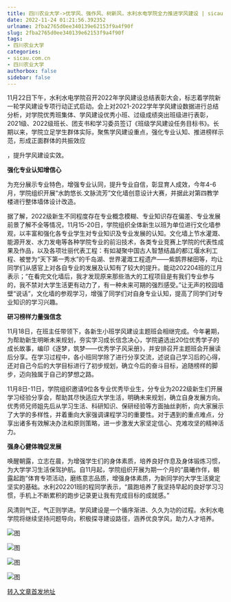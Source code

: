 ```yaml
---
title: 四川农业大学->优学风、强作风、树新风，水利水电学院全力推进学风建设 | sicau.com.cn
date: 2022-11-24 01:21:56.392352
urlname: 2fba2765d0ee340139e62153f9a4f90f
slug: 2fba2765d0ee340139e62153f9a4f90f
tags: 
- 四川农业大学
categories:
- sicau.com.cn
- 四川农业大学
authorbox: false
sidebar: false
---
```

11月22日下午，水利水电学院召开2022年学风建设总结表彰大会，标志着学院新一轮学风建设专项行动正式启动。会上对2021-2022学年学风建设数据进行总结分析，对学院优秀班集体、学风建设优秀小班、过级成绩突出班级进行表彰，2021级、2022级班长、团支书和学习委员签订《班级学风建设任务目标书》。长期以来，学院立足学生群体实际，聚焦学风建设重点，强化专业认知、推进榜样示范，形成正面群体的共振效应
<!--more-->
，提升学风建设实效。

**强化专业认知增信心**

为充分展示专业特色，增强专业认同，提升专业自信，彰显育人成效，今年4-6月，学院组织开展“水韵悠长.文脉流芳”文化墙创意设计大赛，并据此对第四教学楼进行整体墙体设计改造。

据了解，2022级新生不同程度存在专业概念模糊、专业知识存在偏差、专业发展前景了解不全等情况，11月15-20日，学院组织全体新生以班为单位进行文化墙参观，以丰富和强化各专业学生对专业知识及专业发展的认知。文化墙上节水灌溉、能源开发、水力发电等各种学院专业的前沿技术，各类专业竞赛上学院的代表性成果及作品，以及各项壮丽代表工程：有如凝聚中国古人智慧结晶的都江堰水利工程、被誉为“天下第一秀水”的千岛湖、世界灌溉工程遗产——紫鹊界梯田等，均让同学们从感官上对各自专业的发展及认知有了较大的提升。能动202204班的江月表示；“在看完文化墙后，我才发现原来那些浩大的工程项目是有我们专业参与的，我不禁对大学生活更有动力了，有一种未来可期的强烈感受。”让无声的校园墙壁“说话”，文化墙的参观学习，增强了同学们对自身专业认知，提高了同学们对专业知识的学习兴趣。

**研习榜样力量强信念**

11月18日，在班主任带领下，各新生小班学风建设主题班会相继完成。今年暑期，为帮助新生明晰未来规划，夯实学习成长信念决心，学院遴选出20位优秀学子的成长故事，编印《逐梦，筑梦——优秀学子风采册》，并安排召开主题班会开展读后分享。在学习过程中，各小班同学除了进行分享交流，述说自己学习后的心得，还对自己今后的大学目标进行了初步规划，确立今后的奋斗目标，追随榜样的脚步，迈向独属于自己的梦想之路。

11月8日-11日，学院组织邀请9位各专业优秀毕业生，分专业为2022级新生们开展学习经验分享会，帮助其尽快适应大学生活，明确未来规划，确立自身发展方向。优秀师兄师姐先后从学习生活、科研知识、保研经验等方面抽丝剥析，向大家展示了大学的多样性，并着重向大家强调课程学习的重要性。对于遇到的重点难点，分享出诸多有效解决办法和原则策略，进一步激发大家坚定信心、克难攻坚的精神活力。

**强身心健体魄促发展**

唤醒朝露，立志在晨，为增强学生们的身体素质，培养良好作息及身体锻炼习惯，为大学学习生活保驾护航。自11月起，学院组织开展为期一个月的“晨曦作伴，朝露起跑”体育专项活动，磨练意志品质，增强身体素质，为新同学的大学生活奠定坚实的基础。水利202201班的程同学表示，“晨跑培养了我坚持早起的良好学习习惯，手机上不断累积的跑步记录更让我有完成目标的成就感。”

风清则气正，气正则学进。学风建设是一个循序渐进、久久为功的过程。水利水电学院将继续坚持问题导向，积极探寻建设路径，涵养优良学风，助力人才培养。

![图](https://news.sicau.edu.cn/__local/D/19/2E/DBF96CFB5376340742EC5D38AF9_2183FBA8_DA19.jpg)

![图](https://news.sicau.edu.cn/__local/7/51/E9/9451BE69C52FE1C257A75ED1162_6CC0FF13_D710.jpg)

![图](https://news.sicau.edu.cn/__local/1/93/56/2D22A5433AB9913267049AC3A5D_EB62C8F6_B8E4.jpg)

![图](https://news.sicau.edu.cn/__local/4/03/AF/685F493A651D1C05D91CC303D5E_4A1F0898_15C9B.jpg)

[转入文章首发地址](https://news.sicau.edu.cn/info/1078/70333.htm)